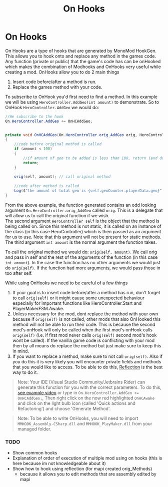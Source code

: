 ﻿---
title: On Hooks
nav-order: 2
parent: Hooks
---

# On Hooks
On Hooks are a type of hooks that are generated by MonoMod HookGen. This allows you to hook onto and replace any method in the games code.
Any function (private or public) that the game's code has can be onHooked which makes the combination of Modhooks and OnHooks very useful while creating a mod.
OnHooks allow you to do 2 main things
1. Insert code before/after a method is run.
2. Replace the games method with your code.  

To subscribe to OnHook you'd first need to find a method. In this example we will be using `HeroController.AddGeo(int amount)` to demonstrate. 
So to OnHook `HeroController.AddGeo` we would do:
```cs
//We subscribe to the hook
On.HeroController.AddGeo += OnHCAddGeo;

   
private void OnHCAddGeo(On.HeroController.orig_AddGeo orig, HeroController self, int amount)
{
    //code before original method is called
    if (amount < 100)
    {
        //if amount of geo to be added is less than 100, return (and dont call original method)
        return;
    }
    
    orig(self, amount); // call original method
    
    //code after method is called
    Log($"the amount of total geo is {self.geoCounter.playerData.geo}"
}
```

From the above example, the function generated contains an odd looking argument `On.HeroController.orig_AddGeo` called `orig`. This is a delegate that will allow us to call the original function if we wish.  
The second argument `HeroController self` is the object that the method is being called on. Since this method is not static, it is called on an instance of the class (in this case HeroController) which is then passed as an argument for us to use.
Note that this argument will not be present for static methods.  
The third argument `int amount` is the normal argument the function takes.

To call the original method we would do: `orig(self, amount)`. We call orig and pass in self and the rest of the arguments of the function (in this case `int amount`).
In the case the function has no other arguments we would just do `orig(self)`. If the function had more arguments, we would pass those in too after self.

While using OnHooks we need to be careful of a few things
1. If your goal is to insert code before/after a method has run, don't forget to call `orig(self)` or it might cause some unexpected behaviour especially for important functions like HeroController.Start and PlayerMakerFSM.Awake.
2. Unless necessary for the mod, dont replace the method with your own because if `orig(self)` is not called, other mods that also OnHooked this method will not be able to run their code. 
This is because the second mod's onHook will only be called when the first mod's onHook calls `orig(self)` (i.e. if first mod never calls `orig(self)` second mod's hook wont be called). 
If the vanilla game code is conflicting with your mod then by all means do replace the method but just make sure to keep this in mind.
3. If you want to replace a method, make sure to not call `orig(self)`. Also if you do this it is very likely you will encounter private fields and methods that you would like to access. 
To be able to do this, [Reflection](reflection.md) is the best way to do it.

> Note: Your IDE (Visual Studio Community/Jetbrains Rider) can generate this function for you with the correct parameters.  To do this, [see example video](https://youtu.be/oH-lbfZORw0) or type in `On.HeroController.AddGeo += OnHCAddGeo;`, Then right click on the now red highlighted `OnHCAwake` and click on the light bulb icon (called 'Quick actions and Refactoring') and choose 'Generate Method'.

> Note: To be able to write OnHooks, you will need to import `MMHOOK_Assembly-CSharp.dll` and `MMHOOK_PlayMaker.dll` from your managed folder.



###  TODO
- Show common hooks
- Explanation of order of execution of multiple mod using on hooks (this is here because im not knowledgeable about it)
- Show how to hook using reflection (for mapi created orig_Methods) 
  - because it allows you to edit methods that are assembly edited by mapi